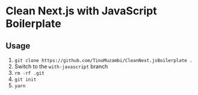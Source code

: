 # Clean Next.js with JavaScript Boilerplate

## Usage

1. `git clone https://github.com/TinoMuzambi/CleanNext.jsBoilerplate .`
2. Switch to the `with-javascript` branch
3. `rm -rf .git`
4. `git init`
5. `yarn`
